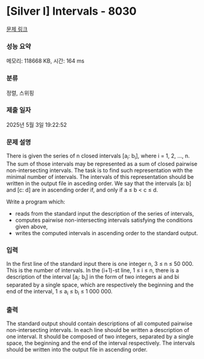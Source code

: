 # [Silver I] Intervals - 8030 

[문제 링크](https://www.acmicpc.net/problem/8030) 

### 성능 요약

메모리: 118668 KB, 시간: 164 ms

### 분류

정렬, 스위핑

### 제출 일자

2025년 5월 3일 19:22:52

### 문제 설명

<p>There is given the series of n closed intervals [a<sub>i</sub>: b<sub>i</sub>], where i = 1, 2, ..., n. The sum of those intervals may be represented as a sum of closed pairwise non-intersecting intervals. The task is to find such representation with the minimal number of intervals. The intervals of this representation should be written in the output file in asceding order. We say that the intervals [a: b] and [c: d] are in ascending order if, and only if a ≤ b < c ≤ d.</p>

<p>Write a program which:</p>

<ul>
	<li>reads from the standard input the description of the series of intervals,</li>
	<li>computes pairwise non-intersecting intervals satisfying the conditions given above,</li>
	<li>writes the computed intervals in ascending order to the standard output.</li>
</ul>

### 입력 

 <p>In the first line of the standard input there is one integer n, 3 ≤ n ≤ 50 000. This is the number of intervals. In the (i+1)-st line, 1 ≤ i ≤ n, there is a description of the interval [a<sub>i</sub>: b<sub>i</sub>] in the form of two integers ai and bi separated by a single space, which are respectively the beginning and the end of the interval, 1 ≤ a<sub>i</sub> ≤ b<sub>i</sub> ≤ 1 000 000.</p>

### 출력 

 <p>The standard output should contain descriptions of all computed pairwise non-intersecting intervals. In each line should be written a description of one interval. It should be composed of two integers, separated by a single space, the beginning and the end of the interval respectively. The intervals should be written into the output file in ascending order.</p>

